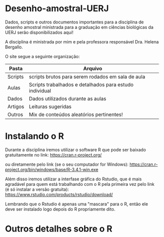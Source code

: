 # Desenho-amostral-UERJ 


Dados, scripts e outros documentos importantes para a disciplina de desenho amostral ministrada para a graduação em ciências biológicas da UERJ serão disponibilizados aqui!


A disciplina é ministrada por mim e pela professora responsável Dra. Helena Bergallo.


O site segue a seguinte organização:


Pasta | Arquivo
------ | -------
Scripts | scripts brutos para serem rodados em sala de aula
Aulas | Scripts trabalhados e detalhados para estudo individual
Dados | Dados utilizados durante as aulas
Artigos | Leituras sugeridas 
Outros | Mix de conteúdos aleatórios pertinentes!


# Instalando o R


Durante a disciplina iremos utilizar o software R que pode ser baixado gratuitamente no link:
https://cran.r-project.org/



ou diretamente pelo link (se o seu computador for  Windows): https://cran.r-project.org/bin/windows/base/R-3.4.1-win.exe




Além disso iremos utilizar a interfase gráfica do Rstudio, que é mais agradável para quem está trabalhando com o R pela primeira vez pelo link (é só instalar a versão gratuita): https://www.rstudio.com/products/rstudio/download/


Lembrando que o Rstudio é apenas uma "mascara" para o R, então ele deve ser instalado logo depois do R propriamente dito.




# Outros detalhes sobre o R


